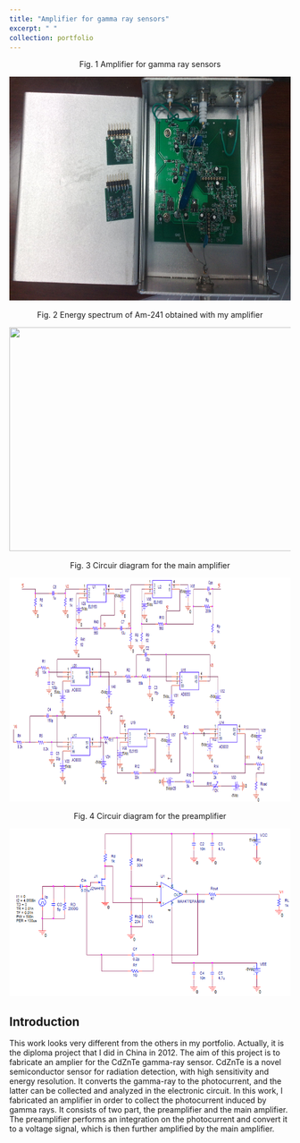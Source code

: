 ```yaml
---
title: "Amplifier for gamma ray sensors"
excerpt: " "
collection: portfolio
---
```


<p align="center">
  Fig. 1 Amplifier for gamma ray sensors
</p>

<p align="center">
<img src="/images/amplifier.jpg" width="700" height="400" >
</p>


<p align="center">
  Fig. 2 Energy spectrum of Am-241 obtained with my amplifier
</p>

<p align="center">
<img src="/images/result_amplifier.jpg" width="700" height="400" >
</p>

<p align="center">
  Fig. 3 Circuir diagram for the main amplifier
</p>

<p align="center">
<img src="/images/main_amplifier.png" width="800" height="400" >
</p>


<p align="center">
  Fig. 4 Circuir diagram for the preamplifier
</p>

<p align="center">
<img src="/images/preamplifier.png" width="600" height="300" >
</p>

## Introduction
This work looks very different from the others in my portfolio. Actually, it is the diploma project that I did in China in 2012. The aim of this project is to fabricate an amplier for the CdZnTe gamma-ray sensor. CdZnTe is a novel semiconductor sensor for radiation detection, with high sensitivity and energy resolution. It converts the gamma-ray to the photocurrent, and the latter can be collected and analyzed in the electronic circuit. In this work, I fabricated an amplifier in order to collect the photocurrent induced by gamma rays. It consists of two part, the preamplifier and the main amplifier. The preamplifier performs an integration on the photocurrent and convert it to a voltage signal, which is then further amplified by the main amplifier. 
